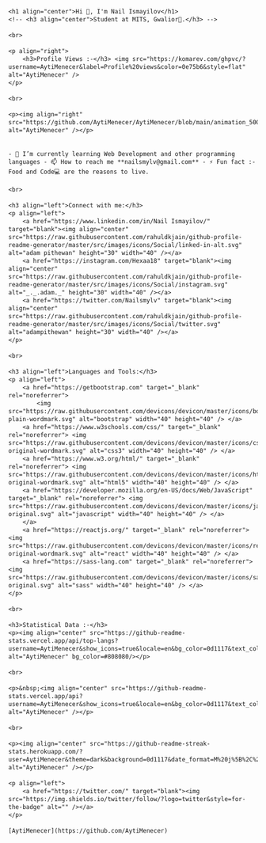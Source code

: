 

    <h1 align="center">Hi 👋, I'm Nail Ismayilov</h1>
    <!-- <h3 align="center">Student at MITS, Gwalior🌟.</h3> -->

    <br>

    <p align="right">
        <h3>Profile Views :-</h3> <img src="https://komarev.com/ghpvc/?username=AytiMenecer&label=Profile%20views&color=0e75b6&style=flat" alt="AytiMenecer" />
    </p>

    <br>

    <p><img align="right" src="https://github.com/AytiMenecer/AytiMenecer/blob/main/animation_500_kxa883sd.gif" alt="AytiMenecer" /></p>


    - 🌱 I’m currently learning Web Development and other programming languages - 📫 How to reach me **nailsmylv@gmail.com** - ⚡ Fun fact :- Food and Code💻 are the reasons to live.

    <br>

    <h3 align="left">Connect with me:</h3>
    <p align="left">
        <a href="https://www.linkedin.com/in/Nail Ismayilov/" target="blank"><img align="center" src="https://raw.githubusercontent.com/rahuldkjain/github-profile-readme-generator/master/src/images/icons/Social/linked-in-alt.svg" alt="adam pithewan" height="30" width="40" /></a>
        <a href="https://instagram.com/Hexaa18" target="blank"><img align="center" src="https://raw.githubusercontent.com/rahuldkjain/github-profile-readme-generator/master/src/images/icons/Social/instagram.svg" alt="_._.adam._" height="30" width="40" /></a>
        <a href="https://twitter.com/Nailsmylv" target="blank"><img align="center" src="https://raw.githubusercontent.com/rahuldkjain/github-profile-readme-generator/master/src/images/icons/Social/twitter.svg" alt="adampithewan" height="30" width="40" /></a>
    </p>

    <br>

    <h3 align="left">Languages and Tools:</h3>
    <p align="left">
        <a href="https://getbootstrap.com" target="_blank" rel="noreferrer">
            <img src="https://raw.githubusercontent.com/devicons/devicon/master/icons/bootstrap/bootstrap-plain-wordmark.svg" alt="bootstrap" width="40" height="40" /> </a>
        <a href="https://www.w3schools.com/css/" target="_blank" rel="noreferrer"> <img src="https://raw.githubusercontent.com/devicons/devicon/master/icons/css3/css3-original-wordmark.svg" alt="css3" width="40" height="40" /> </a>
        <a href="https://www.w3.org/html/" target="_blank" rel="noreferrer"> <img src="https://raw.githubusercontent.com/devicons/devicon/master/icons/html5/html5-original-wordmark.svg" alt="html5" width="40" height="40" /> </a>
        <a href="https://developer.mozilla.org/en-US/docs/Web/JavaScript" target="_blank" rel="noreferrer"> <img src="https://raw.githubusercontent.com/devicons/devicon/master/icons/javascript/javascript-original.svg" alt="javascript" width="40" height="40" /> </a>
        </a>
        <a href="https://reactjs.org/" target="_blank" rel="noreferrer"> <img src="https://raw.githubusercontent.com/devicons/devicon/master/icons/react/react-original-wordmark.svg" alt="react" width="40" height="40" /> </a>
        <a href="https://sass-lang.com" target="_blank" rel="noreferrer"> <img src="https://raw.githubusercontent.com/devicons/devicon/master/icons/sass/sass-original.svg" alt="sass" width="40" height="40" /> </a>
    </p>

    <br>

    <h3>Statistical Data :-</h3>
    <p><img align="center" src="https://github-readme-stats.vercel.app/api/top-langs?username=AytiMenecer&show_icons=true&locale=en&bg_color=0d1117&text_color=ffffff&layout=compact" alt="AytiMenecer" bg_color=#808080/></p>

    <br>

    <p>&nbsp;<img align="center" src="https://github-readme-stats.vercel.app/api?username=AytiMenecer&show_icons=true&locale=en&bg_color=0d1117&text_color=ffffff&repo=convoychat" alt="AytiMenecer" /></p>

    <br>

    <p><img align="center" src="https://github-readme-streak-stats.herokuapp.com/?user=AytiMenecer&theme=dark&background=0d1117&date_format=M%20j%5B%2C%20Y%5D" alt="AytiMenecer" /></p>

    <p align="left">
        <a href="https://twitter.com/" target="blank"><img src="https://img.shields.io/twitter/follow/?logo=twitter&style=for-the-badge" alt="" /></a>
    </p>

    [AytiMenecer](https://github.com/AytiMenecer)
